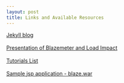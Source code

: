```yaml
---
layout: post
title: Links and Available Resources
---
```


[Jekyll blog](https://github.com/ataichi/ataichi.github.io) <br> <br>
[Presentation of Blazemeter and Load Impact]() <br> <br>
[Tutorials List](http://ataichi.github.io/tutorial/) <br> <br>
[Sample jsp application - blaze.war](https://github.com/ataichi/ataichi.github.io/blob/master/downloadables/blaze.war?raw=true) <br> <br>


